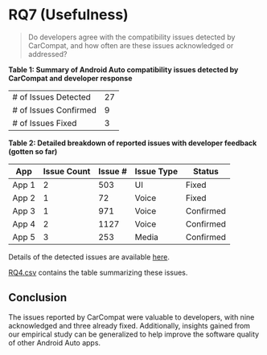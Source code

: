# RQ7 (Usefulness)

> Do developers agree with the compatibility issues detected by CarCompat, and how often are these issues acknowledged or addressed?


**Table 1: Summary of Android Auto compatibility issues detected by CarCompat and developer response**

|  |  |
|---|---|
| \# of Issues Detected | 27 |
| \# of Issues Confirmed | 9 |
| \# of Issues Fixed | 3 |


**Table 2: Detailed breakdown of reported issues with developer feedback (gotten so far)**

|  App | Issue Count | Issue # |  Issue Type | Status |
|---|---|---|---|---|
| App 1 | 2 | 503 | UI | Fixed |
| App 2 | 1 | 72 | Voice | Fixed |
| App 3 | 1 | 971 | Voice | Confirmed |
| App 4 | 2 | 1127 | Voice |  Confirmed|
| App 5 | 3 | 253 | Media | Confirmed |

<!--
Na, CM, Au, Sa, Sw
-->

Details of the detected issues are available [here](https://anonymous.4open.science/r/carcompat-0503/RQs/RQ4/RQ4%20-%20Detailed%20Issues%20Report/).

[RQ4.csv](https://anonymous.4open.science/r/carcompat-0503/RQs/RQ4/RQ4.csv) contains the table summarizing these issues.


## Conclusion

The issues reported by CarCompat were valuable to developers, with nine acknowledged and three already fixed. Additionally, insights gained from our empirical study can be generalized to help improve the software quality of other Android Auto apps.
